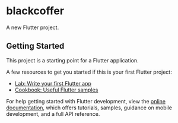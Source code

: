 # blackcoffer

A new Flutter project.

## Getting Started

This project is a starting point for a Flutter application.

A few resources to get you started if this is your first Flutter project:

- [Lab: Write your first Flutter app](https://docs.flutter.dev/get-started/codelab)
- [Cookbook: Useful Flutter samples](https://docs.flutter.dev/cookbook)

For help getting started with Flutter development, view the
[online documentation](https://docs.flutter.dev/), which offers tutorials,
samples, guidance on mobile development, and a full API reference.


<!-- 

  showStickyFlexibleBottomSheet(
                minHeight: 0,
                initHeight: 0.8,
                maxHeight: 1,
                 headerHeight:300,
                bottomSheetColor: Colors.red,
                context: context,
                headerBuilder: (BuildContext context, double offset) {
                  return AspectRatio(
                    aspectRatio: vds.videoPlayerController.value.aspectRatio,
                    child: VideoPlayer(vds.videoPlayerController)
                  );
                },
                bodyBuilder: (BuildContext context, double offset) {
                  return SliverChildListDelegate(
                    <Widget>[
                      Container(height: 100,width: 200,color: Color.fromARGB(255, 153, 247, 3),),
                       Container(height: 100,width: 200,color: Colors.yellow,),
                        Container(height: 100,width: 200,color: Color.fromARGB(255, 255, 170, 59),),
                        Container(height: 100,width: 200,color: Color.fromARGB(255, 153, 247, 3),),
                       Container(height: 100,width: 200,color: Colors.yellow,),
                        Container(height: 100,width: 200,color: Color.fromARGB(255, 255, 170, 59),)
                    ],
                  );
                },
                anchors: [0, 0.5, 1],
              ); -->